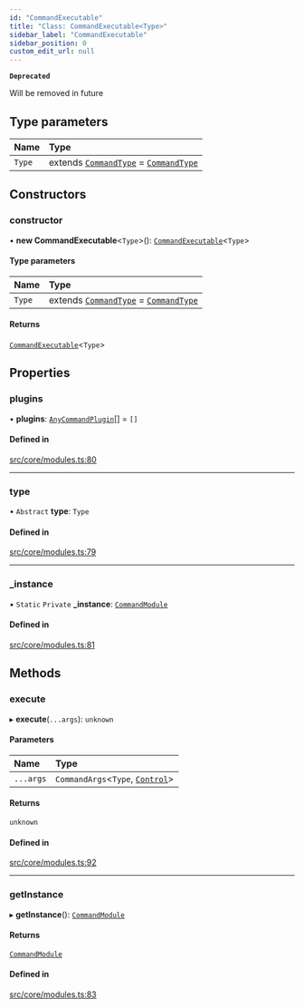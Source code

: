 ```yaml
---
id: "CommandExecutable"
title: "Class: CommandExecutable<Type>"
sidebar_label: "CommandExecutable"
sidebar_position: 0
custom_edit_url: null
---
```


**`Deprecated`**

Will be removed in future

## Type parameters

| Name | Type |
| :------ | :------ |
| `Type` | extends [`CommandType`](../enums/CommandType.md) = [`CommandType`](../enums/CommandType.md) |

## Constructors

### constructor

• **new CommandExecutable**<`Type`\>(): [`CommandExecutable`](CommandExecutable.md)<`Type`\>

#### Type parameters

| Name | Type |
| :------ | :------ |
| `Type` | extends [`CommandType`](../enums/CommandType.md) = [`CommandType`](../enums/CommandType.md) |

#### Returns

[`CommandExecutable`](CommandExecutable.md)<`Type`\>

## Properties

### plugins

• **plugins**: [`AnyCommandPlugin`](../modules.md#anycommandplugin)[] = `[]`

#### Defined in

[src/core/modules.ts:80](https://github.com/sern-handler/handler/blob/9d5c6c7/src/core/modules.ts#L80)

___

### type

• `Abstract` **type**: `Type`

#### Defined in

[src/core/modules.ts:79](https://github.com/sern-handler/handler/blob/9d5c6c7/src/core/modules.ts#L79)

___

### \_instance

▪ `Static` `Private` **\_instance**: [`CommandModule`](../modules.md#commandmodule)

#### Defined in

[src/core/modules.ts:81](https://github.com/sern-handler/handler/blob/9d5c6c7/src/core/modules.ts#L81)

## Methods

### execute

▸ **execute**(`...args`): `unknown`

#### Parameters

| Name | Type |
| :------ | :------ |
| `...args` | `CommandArgs`<`Type`, [`Control`](../enums/PluginType.md#control)\> |

#### Returns

`unknown`

#### Defined in

[src/core/modules.ts:92](https://github.com/sern-handler/handler/blob/9d5c6c7/src/core/modules.ts#L92)

___

### getInstance

▸ **getInstance**(): [`CommandModule`](../modules.md#commandmodule)

#### Returns

[`CommandModule`](../modules.md#commandmodule)

#### Defined in

[src/core/modules.ts:83](https://github.com/sern-handler/handler/blob/9d5c6c7/src/core/modules.ts#L83)
